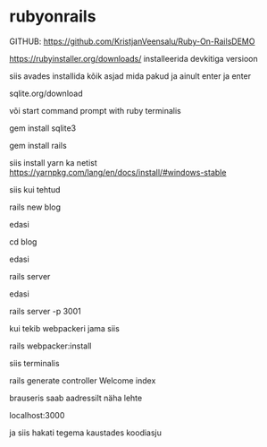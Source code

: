 # rubyonrails

GITHUB: https://github.com/KristjanVeensalu/Ruby-On-RailsDEMO

https://rubyinstaller.org/downloads/
installeerida devkitiga versioon

siis avades installida kõik asjad mida pakud ja ainult enter ja enter

sqlite.org/download

või start command prompt with ruby terminalis

gem install sqlite3

gem install rails

siis install yarn ka netist
https://yarnpkg.com/lang/en/docs/install/#windows-stable

siis kui tehtud

rails new blog

edasi

cd blog

edasi

rails server

edasi

rails server -p 3001

kui tekib webpackeri jama siis

rails webpacker:install

siis terminalis

rails generate controller Welcome index

brauseris saab aadressilt näha lehte

localhost:3000

ja siis hakati tegema kaustades koodiasju
